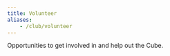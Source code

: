 ```yaml
---
title: Volunteer
aliases:
    - /club/volunteer
---
```


Opportunities to get involved in and help out the Cube.
